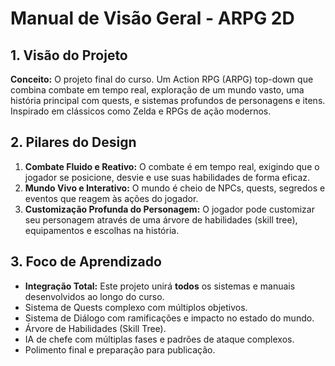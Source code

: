 # Manual de Visão Geral - ARPG 2D

## 1. Visão do Projeto

**Conceito:** O projeto final do curso. Um Action RPG (ARPG) top-down que combina combate em tempo real, exploração de um mundo vasto, uma história principal com quests, e sistemas profundos de personagens e itens. Inspirado em clássicos como Zelda e RPGs de ação modernos.

## 2. Pilares do Design

1.  **Combate Fluido e Reativo:** O combate é em tempo real, exigindo que o jogador se posicione, desvie e use suas habilidades de forma eficaz.
2.  **Mundo Vivo e Interativo:** O mundo é cheio de NPCs, quests, segredos e eventos que reagem às ações do jogador.
3.  **Customização Profunda do Personagem:** O jogador pode customizar seu personagem através de uma árvore de habilidades (skill tree), equipamentos e escolhas na história.

## 3. Foco de Aprendizado

*   **Integração Total:** Este projeto unirá **todos** os sistemas e manuais desenvolvidos ao longo do curso.
*   Sistema de Quests complexo com múltiplos objetivos.
*   Sistema de Diálogo com ramificações e impacto no estado do mundo.
*   Árvore de Habilidades (Skill Tree).
*   IA de chefe com múltiplas fases e padrões de ataque complexos.
*   Polimento final e preparação para publicação.
